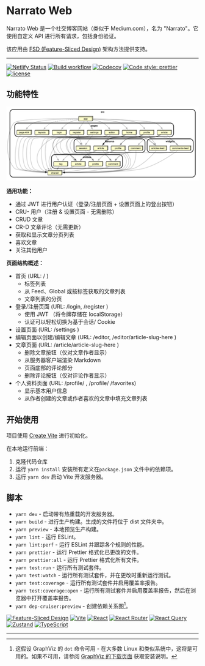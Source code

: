 # Narrato Web

Narrato Web 是一个社交博客网站（类似于 Medium.com），名为 "Narrato"。它使用自定义 API 进行所有请求，包括身份验证。

该应用由 [FSD (Feature-Sliced Design)](https://feature-sliced.design) 架构方法提供支持。

---

[![Netlify Status][netlify-domain]](https://narrato-fsd.netlify.app/)
[![Build workflow][build-domain]](https://github.com/chzhengx/narrato-web/actions/workflows/build.yml)
[![Codecov][codecov-domain]](https://app.codecov.io/gh/chzhengx/narrato-web/branch/master)
[![Code style: prettier][prettier-domain]](https://github.com/prettier/prettier)
[![license][license-domain]](https://github.com/chzhengx/narrato-web/blob/master/LICENSE)

## 功能特性


![依赖关系图][dependency-graph-domain]

**通用功能：**

- 通过 JWT 进行用户认证（登录/注册页面 + 设置页面上的登出按钮）
- CRU- 用户（注册 & 设置页面 - 无需删除）
- CRUD 文章
- CR-D 文章评论（无需更新）
- 获取和显示文章分页列表
- 喜欢文章
- 关注其他用户

**页面结构概述：**

- 首页 (URL: / )
  - 标签列表
  - 从 Feed、Global 或按标签获取的文章列表
  - 文章列表的分页
- 登录/注册页面 (URL: /login, /register )
  - 使用 JWT （将令牌存储在 localStorage）
  - 认证可以轻松切换为基于会话/ Cookie
- 设置页面 (URL: /settings )
- 编辑页面以创建/编辑文章 (URL: /editor, /editor/article-slug-here )
- 文章页面 (URL: /article/article-slug-here )
  - 删除文章按钮（仅对文章作者显示）
  - 从服务器客户端渲染 Markdown
  - 页面底部的评论部分
  - 删除评论按钮（仅对评论作者显示）
- 个人资料页面 (URL: /profile/
, /profile/
/favorites)
  - 显示基本用户信息
  - 从作者创建的文章或作者喜欢的文章中填充文章列表

## 开始使用

项目使用 [Create Vite](https://vitejs.dev/guide/#getting-started) 进行初始化。

在本地运行前端：

1. 克隆代码仓库
2. 运行 `yarn install` 安装所有定义在`package.json` 文件中的依赖项。
3. 运行 `yarn dev` 启动 Vite 开发服务器。

## 脚本

- `yarn dev` - 启动带有热重载的开发服务器。
- `yarn build` - 进行生产构建。生成的文件将位于 dist 文件夹中。
- `yarn preview` - 本地预览生产构建。
- `yarn lint` - 运行 ESLint。
- `yarn lint:perf` - 运行 ESLint 并跟踪各个规则的性能。
- `yarn prettier` - 运行 Prettier 格式化已更改的文件。
- `yarn prettier:all` - 运行 Prettier 格式化所有文件。
- `yarn test:run` - 运行所有测试套件。
- `yarn test:watch` - 运行所有测试套件，并在更改时重新运行测试。
- `yarn test:coverage` - 运行所有测试套件并启用覆盖率报告。
- `yarn test:coverage:open` - 运行所有测试套件并启用覆盖率报告，然后在浏览器中打开覆盖率报告。
- `yarn dep-cruiser:preview` - 创建依赖关系图[^1]。

[![Feature-Sliced Design][shields-fsd-domain]](https://feature-sliced.design/)
[![Vite][shields-vite-domain]](https://vitejs.dev/)
[![React][shields-react-domain]](https://react.dev/)
[![React Router][shields-react-router-domain]](https://reactrouter.com/)
[![React Query][shields-react-query-domain]](https://tanstack.com/query/v4/)
[![Zustand][shields-zustand-domain]](https://zustand-demo.pmnd.rs/)
[![TypeScript][shields-typescript-domain]](https://www.typescriptlang.org/)

[shields-react-router-domain]: https://img.shields.io/badge/React_Router-CA4245?style=for-the-badge&logo=react-router&logoColor=white
[shields-react-query-domain]: https://img.shields.io/badge/-React%20Query-FF4154?style=for-the-badge&logo=react%20query&logoColor=white
[shields-zustand-domain]: https://img.shields.io/badge/zustand-%2320232a.svg?style=for-the-badge&logo=react&logoColor=%2361DAFB
[shields-typescript-domain]: https://img.shields.io/badge/typescript-%23007ACC.svg?style=for-the-badge&logo=typescript&logoColor=white
[shields-fsd-domain]: https://img.shields.io/badge/Feature--Sliced-Design?style=for-the-badge&color=F2F2F2&labelColor=262224&logoWidth=10&logo=data:image/png;base64,iVBORw0KGgoAAAANSUhEUgAAABQAAAAaCAYAAAC3g3x9AAAACXBIWXMAAALFAAACxQGJ1n/vAAAAAXNSR0IArs4c6QAAAARnQU1BAACxjwv8YQUAAABISURBVHgB7dKxCQAgDETR0w2cws0cys2cwhEUBbsggikCuVekDHwSQFlYo7Q+8KnmtHdFWMdk2cl5wSsbxGSZw8dm8pX9ZHUTMBUgGU2F718AAAAASUVORK5CYII=
[shields-vite-domain]: https://img.shields.io/badge/vite-%23646CFF.svg?style=for-the-badge&logo=vite&logoColor=white
[shields-react-domain]: https://img.shields.io/badge/react-%2320232a.svg?style=for-the-badge&logo=react&logoColor=%2361DAFB
[netlify-domain]: https://api.netlify.com/api/v1/badges/5d5013c3-ec61-4496-8f48-caa7145fb166/deploy-status
[dependency-graph-domain]: ./dependency-graph-preview.svg
[build-domain]: https://github.com/sldk-yuri/realworld-react-fsd/actions/workflows/build.yml/badge.svg
[codecov-domain]: https://codecov.io/gh/sldk-yuri/realworld-react-fsd/branch/master/graph/badge.svg?token=IXE2YRPYK5
[prettier-domain]: https://img.shields.io/badge/code_style-prettier-ff69b4.svg
[license-domain]: https://img.shields.io/badge/license-MIT-green.svg

---

[^1]: 这假设 GraphViz 的 `dot` 命令可用 - 在大多数 Linux 和类似系统中，这将是可用的。如果不可用，请参阅 [GraphViz 的下载页面](https://www.graphviz.org/download/) 获取安装说明。
